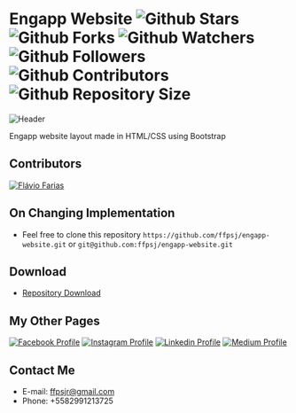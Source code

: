 # Engapp Website ![Github Stars](https://img.shields.io/github/stars/ffpsj/engapp-website.svg?label=Stars) ![Github Forks](https://img.shields.io/github/forks/ffpsj/engapp-website.svg?label=Forks) ![Github Watchers](https://img.shields.io/github/watchers/ffpsj/engapp-website.svg?label=Watchers) ![Github Followers](https://img.shields.io/github/followers/ffpsj.svg?label=Followers) ![Github Contributors](https://img.shields.io/github/contributors/ffpsj/engapp-website.svg?label=Contributors) ![Github Repository Size](https://img.shields.io/github/repo-size/ffpsj/engapp-website.svg?label=Size)

![Header](https://i.imgur.com/XYF9dRG.png)

Engapp website layout made in HTML/CSS using Bootstrap

## Contributors
<a href="https://github.com/ffpsj"><img src="https://i.imgur.com/TlK8zDB.png" title="Flávio Farias"></a>

## On Changing Implementation
+ Feel free to clone this repository `https://github.com/ffpsj/engapp-website.git` or `git@github.com:ffpsj/engapp-website.git`

## Download
+ [Repository Download](https://github.com/ffpsj/engapp-website/archive/master.zip)

## My Other Pages
<a href="https://www.facebook.com/flaviofariasjr"><img src="https://i.imgur.com/bHRTPvs.png" title="Facebook Profile"></a> <a href="https://www.instagram.com/flavioaq2"><img src="https://i.imgur.com/VrYSoc0.png" title="Instagram Profile"></a> <a href="https://www.linkedin.com/in/ffpsj"><img src="https://i.imgur.com/ERL5FFt.png" title="Linkedin Profile"></a> <a href="https://www.medium.com/@ffpsj"><img src="https://i.imgur.com/UPR0HtK.png" title="Medium Profile"></a>

## Contact Me
+ E-mail: ffpsjr@gmail.com
+ Phone: +5582991213725